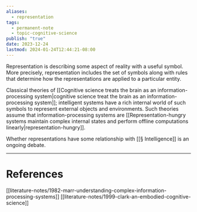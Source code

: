 ```yaml
---
aliases:
  - representation
tags:
  - permanent-note
  - topic-cognitive-science
publish: "true"
date: 2023-12-24
lastmod: 2024-01-24T12:44:21-08:00
---
```

Representation is describing some aspect of reality with a useful symbol. More precisely, representation includes the set of symbols along with rules that determine how the representations are applied to a particular entity.

Classical theories of [[Cognitive science treats the brain as an information-processing system|cognitive science treat the brain as an information-processing system]]; intelligent systems have a rich internal world of such symbols to represent external objects and environments. Such theories assume that information-processing systems are [[Representation-hungry systems maintain complex internal states and perform offline computations linearly|representation-hungry]].

Whether representations have some relationship with [[§ Intelligence]] is an ongoing debate.

---
# References

[[literature-notes/1982-marr-understanding-complex-information-processing-systems]]
[[literature-notes/1999-clark-an-embodied-cognitive-science]]